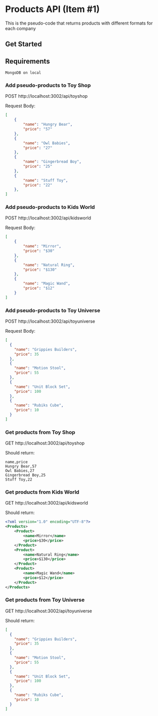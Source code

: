 # Products API (Item #1)

This is the pseudo-code that returns products with different formats for each company

## Get Started

## Requirements
`MongoDB on local`

### Add pseudo-products to Toy Shop

POST http://localhost:3002/api/toyshop

Request Body:
```json
[
    {
        "name": "Hungry Bear",
        "price": "57"
    },
    {
        "name": "Owl Babies",
        "price": "27"
    },
    {
        "name": "Gingerbread Boy",
        "price": "25"
    },
    {
        "name": "Stuff Toy",
        "price": "22"
    },
]
```

### Add pseudo-products to Kids World

POST http://localhost:3002/api/kidsworld

Request Body:
```json
[
    {
        "name": "Mirror",
        "price": "$30"
    },
    {
        "name": "Natural Ring",
        "price": "$130"
    },
    {
        "name": "Magic Wand",
        "price": "$12"
    }
]
```

### Add pseudo-products to Toy Universe

POST http://localhost:3002/api/toyuniverse

Request Body:
```json
[
  {
    "name": "Grippies Builders",
    "price": 35
  },
  {
    "name": "Motion Stool",
    "price": 55
  },
  {
    "name": "Unit Block Set",
    "price": 100
  },
  {
    "name": "Rubiks Cube",
    "price": 10
  }
]
```

### Get products from Toy Shop

GET http://localhost:3002/api/toyshop

Should return:
```
name,price
Hungry Bear,57
Owl Babies,27
Gingerbread Boy,25
Stuff Toy,22
```

### Get products from Kids World

GET http://localhost:3002/api/kidsworld

Should return:
```xml
<?xml version="1.0" encoding="UTF-8"?>
<Products>
    <Product>
        <name>Mirror</name>
        <price>$30</price>
    </Product>
    <Product>
        <name>Natural Ring</name>
        <price>$130</price>
    </Product>
    <Product>
        <name>Magic Wand</name>
        <price>$12</price>
    </Product>
</Products>
```

### Get products from Toy Universe

GET http://localhost:3002/api/toyuniverse

Should return:
```json
[
  {
    "name": "Grippies Builders",
    "price": 35
  },
  {
    "name": "Motion Stool",
    "price": 55
  },
  {
    "name": "Unit Block Set",
    "price": 100
  },
  {
    "name": "Rubiks Cube",
    "price": 10
  }
]
```
